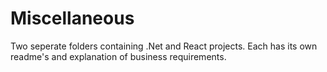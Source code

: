 # Miscellaneous
Two seperate folders containing .Net and React projects.
Each has its own readme's and explanation of business requirements.


